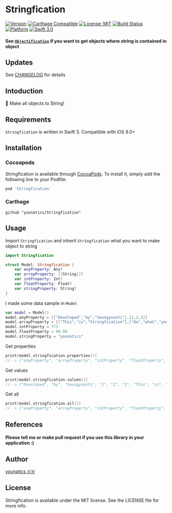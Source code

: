 # Stringfication

[![Version](https://img.shields.io/cocoapods/v/Stringfication.svg?style=flat)](http://cocoapods.org/pods/Stringfication)
[![Carthage Compatible](https://img.shields.io/badge/Carthage-compatible-4BC51D.svg?style=flat)](https://github.com/Carthage/Carthage)
[![License: MIT](https://img.shields.io/badge/license-MIT-blue.svg?style=flat)](https://github.com/younatics/Stringfication/blob/master/LICENSE)
[![Build Status](https://travis-ci.org/younatics/Stringfication.svg?branch=master)](https://travis-ci.org/younatics/Stringfication)
[![Platform](https://img.shields.io/cocoapods/p/Stringfication.svg?style=flat)](http://cocoapods.org/pods/Stringfication)
[![Swift 3.0](https://img.shields.io/badge/Swift-3.0-orange.svg?style=flat)](https://developer.apple.com/swift/)

#### See [`Objectification`](httpshttps://github.com/younatics/Objectification) if you want to get objects where string is contained in object

## Updates
See [CHANGELOG](https://github.com/younatics/Stringfication/blob/master/CHANGELOG.md) for details

## Intoduction
🔨 Make all objects to String!

## Requirements

`Stringfication` is written in Swift 3. Compatible with iOS 8.0+

## Installation

### Cocoapods

Stringfication is available through [CocoaPods](http://cocoapods.org). To install
it, simply add the following line to your Podfile:

```ruby
pod 'Stringfication'
```
### Carthage
```
github "younatics/Stringfication"
```

## Usage
Import `Stringfication` and inherit `Stringfication` what you want to make object to string
```swift
import Stringfication

struct Model: Stringfication {
    var anyProperty: Any?
    var arrayProperty: [[String]]?
    var intProperty: Int?
    var floatProperty: Float?
    var stringProperty: String?
}
```

I made some data sample in `Model`
```swift
var model = Model()
model.anyProperty = [["Developed","by","SeungyounYi"],[1,2,3]]
model.arrayProperty = [["This","is","Stringfication"],["Do","what","you","want"]]
model.intProperty = 777
model.floatProperty = 99.99
model.stringProperty = "younatics"
```

Get properties 
```swift
print(model.stringfication.properties())
// -> ["anyProperty", "arrayProperty", "intProperty", "floatProperty", "stringProperty"]
```

Get values 
```swift
print(model.stringfication.values())
// -> ["Developed", "by", "SeungyounYi", "1", "2", "3", "This", "is", "Stringfication", "Do", "what", "you", "want", "777", "99.9899979", "younatics"]
```

Get all 
```swift
print(model.stringfication.all())
// -> ["anyProperty", "arrayProperty", "intProperty", "floatProperty", "stringProperty", "Developed", "by", "SeungyounYi", "1", "2", "3", "This", "is", "Stringfication", "Do", "what", "you", "want", "777", "99.9899979", "younatics"]
```

## References
#### Please tell me or make pull request if you use this library in your application :) 

## Author
[younatics 🇰🇷](http://younatics.github.io)

## License
Stringfication is available under the MIT license. See the LICENSE file for more info.



